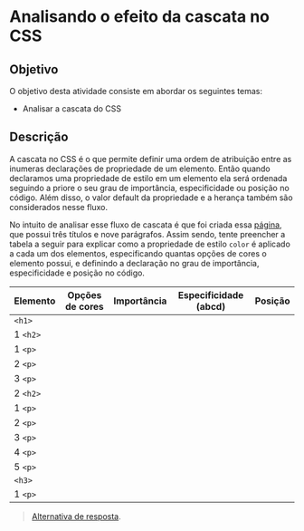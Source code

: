 # Analisando o efeito da cascata no CSS

## Objetivo

O objetivo desta atividade consiste em abordar os seguintes temas:

- Analisar a cascata do CSS

## Descrição

A cascata no CSS é o que permite definir uma ordem de atribuição entre as inumeras declarações de propriedade de um elemento. Então quando declaramos uma propriedade de estilo em um elemento ela será ordenada seguindo a priore o seu grau de importância, especificidade ou posição no código. Além disso, o valor default da propriedade e a herança também são considerados nesse fluxo.

No intuito de analisar esse fluxo de cascata é que foi criada essa [página](site/), que possui três títulos e nove parágrafos. Assim sendo, tente preencher a tabela a seguir para explicar como a propriedade de estilo `color` é aplicado a cada um dos elementos, especificando quantas opções de cores o elemento possui, e definindo a declaração no grau de importância, especificidade e posição no código.

| Elemento | Opções de cores | Importância | Especificidade (abcd) | Posição |
|-|-|-|-|-|
| `<h1>` | | | | |
| 1 `<h2>` | | | | |
| 1 `<p>` | | | | |
| 2 `<p>` | | | | |
| 3 `<p>` | | | | |
| 2 `<h2>` | | | | |
| 1 `<p>` | | | | |
| 2 `<p>` | | | | |
| 3 `<p>` | | | | |
| 4 `<p>` | | | | |
| 5 `<p>` | | | | |
| `<h3>` | | | | |
| 1 `<p>` | | | | |

> [Alternativa de resposta](cascade.md).